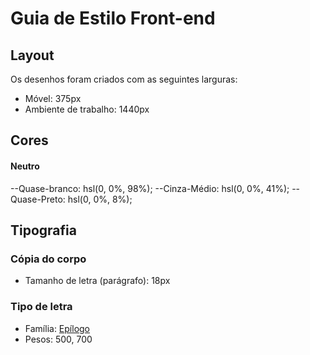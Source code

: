 # Guia de Estilo Front-end

## Layout

Os desenhos foram criados com as seguintes larguras:

- Móvel: 375px
- Ambiente de trabalho: 1440px

## Cores

#### Neutro

--Quase-branco: hsl(0, 0%, 98%);
--Cinza-Médio: hsl(0, 0%, 41%);
--Quase-Preto: hsl(0, 0%, 8%);

## Tipografia

### Cópia do corpo

- Tamanho de letra (parágrafo): 18px

### Tipo de letra

- Família: [Epílogo](https://fonts.google.com/specimen/Epilogue)
- Pesos: 500, 700
